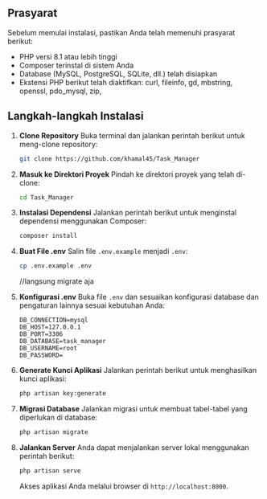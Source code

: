 

## Prasyarat

Sebelum memulai instalasi, pastikan Anda telah memenuhi prasyarat berikut:

-   PHP versi 8.1 atau lebih tinggi
-   Composer terinstal di sistem Anda
-   Database (MySQL, PostgreSQL, SQLite, dll.) telah disiapkan
-   Ekstensi PHP berikut telah diaktifkan:
    curl,
    fileinfo,
    gd,
    mbstring,
    openssl,
    pdo_mysql,
    zip,

## Langkah-langkah Instalasi

1. **Clone Repository**
   Buka terminal dan jalankan perintah berikut untuk meng-clone repository:
    ```bash
    git clone https://github.com/khamal45/Task_Manager
    ```
2. **Masuk ke Direktori Proyek**
   Pindah ke direktori proyek yang telah di-clone:
    ```bash
    cd Task_Manager
    ```
3. **Instalasi Dependensi**
   Jalankan perintah berikut untuk menginstal dependensi menggunakan Composer:
    ```bash
    composer install
    ```
4. **Buat File .env**
   Salin file `.env.example` menjadi `.env`:
    ```bash
    cp .env.example .env
    ```
    //langsung migrate aja
5. **Konfigurasi .env**
   Buka file `.env` dan sesuaikan konfigurasi database dan pengaturan lainnya sesuai kebutuhan Anda:
    ```plaintext
    DB_CONNECTION=mysql
    DB_HOST=127.0.0.1
    DB_PORT=3306
    DB_DATABASE=task_manager
    DB_USERNAME=root
    DB_PASSWORD=
    ```
6. **Generate Kunci Aplikasi**
   Jalankan perintah berikut untuk menghasilkan kunci aplikasi:
    ```bash
    php artisan key:generate
    ```
7. **Migrasi Database**
   Jalankan migrasi untuk membuat tabel-tabel yang diperlukan di database:

    ```bash
    php artisan migrate
    ```

8. **Jalankan Server**
   Anda dapat menjalankan server lokal menggunakan perintah berikut:
    ```bash
    php artisan serve
    ```
    Akses aplikasi Anda melalui browser di `http://localhost:8000`.
